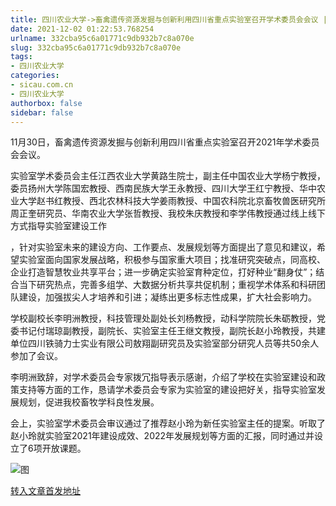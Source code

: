 ```yaml
---
title: 四川农业大学->畜禽遗传资源发掘与创新利用四川省重点实验室召开学术委员会会议 | sicau.com.cn
date: 2021-12-02 01:22:53.768254
urlname: 332cba95c6a01771c9db932b7c8a070e
slug: 332cba95c6a01771c9db932b7c8a070e
tags: 
- 四川农业大学
categories:
- sicau.com.cn
- 四川农业大学
authorbox: false
sidebar: false
---
```

11月30日，畜禽遗传资源发掘与创新利用四川省重点实验室召开2021年学术委员会会议。

实验室学术委员会主任江西农业大学黄路生院士，副主任中国农业大学杨宁教授，委员扬州大学陈国宏教授、西南民族大学王永教授、四川大学王红宁教授、华中农业大学赵书红教授、西北农林科技大学姜雨教授、中国农科院北京畜牧兽医研究所周正奎研究员、华南农业大学张哲教授、我校朱庆教授和李学伟教授通过线上线下方式指导实验室建设工作
<!--more-->
，针对实验室未来的建设方向、工作要点、发展规划等方面提出了意见和建议，希望实验室面向国家发展战略，积极参与国家重大项目；找准研究突破点，同高校、企业打造智慧牧业共享平台；进一步确定实验室育种定位，打好种业“翻身仗”；结合当下研究热点，完善多组学、大数据分析共享共促机制；重视学术体系和科研团队建设，加强拔尖人才培养和引进；凝练出更多标志性成果，扩大社会影响力。

学校副校长李明洲教授，科技管理处副处长刘杨教授，动科学院院长朱砺教授，党委书记付瑞琼副教授，副院长、实验室主任王继文教授，副院长赵小玲教授，共建单位四川铁骑力士实业有限公司敖翔副研究员及实验室部分研究人员等共50余人参加了会议。

李明洲致辞，对学术委员会专家拨冗指导表示感谢，介绍了学校在实验室建设和政策支持等方面的工作，恳请学术委员会专家为实验室的建设把好关，指导实验室发展规划，促进我校畜牧学科良性发展。

会上，实验室学术委员会审议通过了推荐赵小玲为新任实验室主任的提案。听取了赵小玲就实验室2021年建设成效、2022年发展规划等方面的汇报，同时通过并设立了6项开放课题。

![图](https://news.sicau.edu.cn/__local/2/61/35/5036B045FD10F3E0D8FFEAA8A4E_83A7D624_C825D.png)

[转入文章首发地址](https://news.sicau.edu.cn/info/1078/65775.htm)